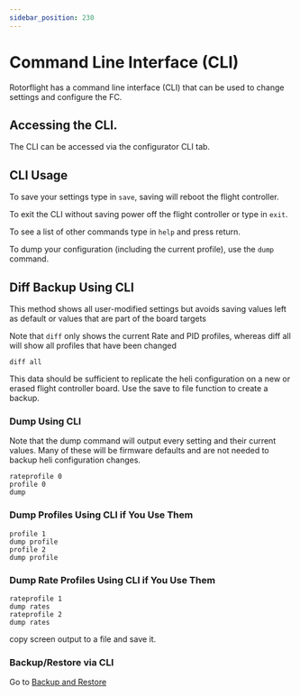 ```yaml
---
sidebar_position: 230
---
```


# Command Line Interface (CLI)
Rotorflight has a command line interface (CLI) that can be used to change settings and configure the FC.

## Accessing the CLI.
The CLI can be accessed via the configurator CLI tab.

## CLI Usage
To save your settings type in `save`, saving will reboot the flight controller.

To exit the CLI without saving power off the flight controller or type in `exit`.

To see a list of other commands type in `help` and press return.

To dump your configuration (including the current profile), use the `dump` command.

## Diff Backup Using CLI
This method shows all user-modified settings but avoids saving values left as default or values that are part of the board targets

Note that `diff` only shows the current Rate and PID profiles, whereas diff all will show all profiles that have been changed

```
diff all
```

This data should be sufficient to replicate the heli configuration on a new or erased flight controller board. Use the save to file function to create a backup.

### Dump Using CLI
Note that the dump command will output every setting and their current values. Many of these will be firmware defaults and are not needed to backup heli configuration changes.

```
rateprofile 0
profile 0
dump
```

### Dump Profiles Using CLI if You Use Them
```
profile 1
dump profile
profile 2
dump profile
```

### Dump Rate Profiles Using CLI if You Use Them
```
rateprofile 1
dump rates
rateprofile 2
dump rates
```

copy screen output to a file and save it.

### Backup/Restore via CLI

Go to [Backup and Restore](./Backup-and-restore)